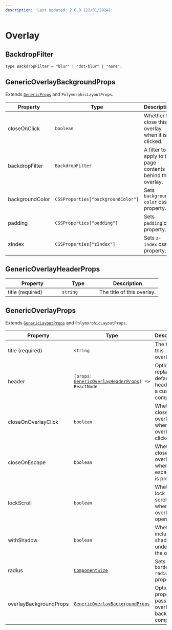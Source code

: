 ```yaml
---
description: 'Last updated: 2.0.0 (22/01/2024)'
---
```


# Overlay

## BackdropFilter

```tsx
type BackdropFilter = "blur" | "dot-blur" | "none";
```

## GenericOverlayBackgroundProps

Extends [`GenericProps`](global.md#genericprops) and `PolymorphicLayoutProps`.

<table data-full-width="true"><thead><tr><th width="177">Property</th><th width="349">Type</th><th>Description</th></tr></thead><tbody><tr><td>closeOnClick</td><td><code>boolean</code></td><td>Whether to close this overlay when it is clicked.</td></tr><tr><td>backdropFilter</td><td><code>BackdropFilter</code></td><td>A filter to apply to the page contents behind the overlay.</td></tr><tr><td>backgroundColor</td><td><code>CSSProperties["backgroundColor"]</code></td><td>Sets <code>background-color</code> css property.</td></tr><tr><td>padding</td><td><code>CSSProperties["padding"]</code></td><td>Sets <code>padding</code> css property.</td></tr><tr><td>zIndex</td><td><code>CSSProperties["zIndex"]</code></td><td>Sets <code>z-index</code> css property.</td></tr></tbody></table>

## GenericOverlayHeaderProps

<table data-full-width="true"><thead><tr><th width="153">Property</th><th width="101">Type</th><th>Description</th></tr></thead><tbody><tr><td>title (required)</td><td><code>string</code></td><td>The title of this overlay.</td></tr></tbody></table>

## GenericOverlayProps

Extends [`GenericLayoutProps`](layout.md) and `PolymorphicLayoutProps`.

<table data-full-width="true"><thead><tr><th width="239">Property</th><th width="336">Type</th><th>Description</th></tr></thead><tbody><tr><td>title (required)</td><td><code>string</code></td><td>The title of this overlay.</td></tr><tr><td>header</td><td><code>(props:</code> <a href="overlay.md#genericoverlayheaderprops"><code>GenericOverlayHeaderProps</code></a><code>) => ReactNode</code></td><td>Optionally replace the default header with a custom component.</td></tr><tr><td>closeOnOverlayClick</td><td><code>boolean</code></td><td>Whether to close this overlay when the overlay is clicked.</td></tr><tr><td>closeOnEscape</td><td><code>boolean</code></td><td>Whether to close this overlay when the escape key is pressed.</td></tr><tr><td>lockScroll</td><td><code>boolean</code></td><td>Whether to lock scrolling when this overlay is open.</td></tr><tr><td>withShadow</td><td><code>boolean</code></td><td>Whether to include a shadow underneath the overlay.</td></tr><tr><td>radius</td><td><a href="global.md#componentsize"><code>ComponentSize</code></a></td><td>Sets the <code>border-radius</code> css property.</td></tr><tr><td>overlayBackgroundProps</td><td><a href="overlay.md#genericoverlaybackgroundprops"><code>GenericOverlayBackgroundProps</code></a></td><td>Optional props to pass to the overlay background component.</td></tr></tbody></table>
